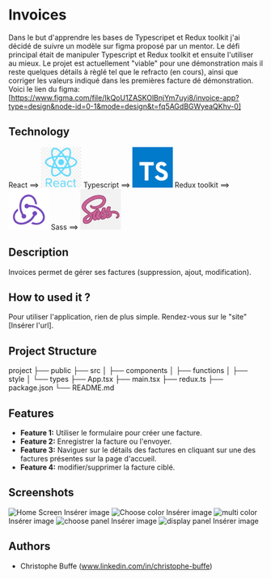 # Invoices

Dans le but d'apprendre les bases de Typescripet et Redux toolkit j'ai décidé de suivre un modèle sur figma proposé par un mentor. Le défi principal était de manipuler Typescript et Redux toolkit et ensuite l'utiliser au mieux. Le projet est actuellement "viable" pour une démonstration mais il reste quelques détails à règlé tel que le refracto (en cours), ainsi que corriger les valeurs indiqué dans les premières facture dé démonstration.
Voici le lien du figma:
[https://www.figma.com/file/IkQoU1ZASKOlBnjYm7uyi8/invoice-app?type=design&node-id=0-1&mode=design&t=fq5AGdBGWyeaQKhv-0]

## Technology
React ==> <img src="./src/assets/readme/react_readme.png" alt="react icon" max-width="80px" height="80px" />
Typescript ==> <img src="./src/assets/readme/typescript_readME.png" alt="react icon" max-width="80px" height="80px" />
Redux toolkit ==> <img src="./src/assets/readme/reduxToolkit_readME.png" alt="react icon" max-width="80px" height="80px" />
Sass ==> <img src="./src/assets/readme/sass_readME.png" alt="react icon" max-width="80px" height="80px" />

## Description

Invoices permet de gérer ses factures (suppression, ajout, modification).

## How to used it ?

Pour utiliser l'application, rien de plus simple. Rendez-vous sur le "site" [Insérer l'url].

## Project Structure

project
├── public
├── src
│   ├── components
│   ├── functions
│   ├── style
│   └── types
├── App.tsx
├── main.tsx
├── redux.ts
├── package.json
└── README.md
## Features

- **Feature 1:** Utiliser le formulaire pour créer une facture.
- **Feature 2:** Enregistrer la facture ou l'envoyer.
- **Feature 3:** Naviguer sur le détails des factures en cliquant sur une des factures présentes sur la page d'accueil.
- **Feature 4:** modifier/supprimer la facture ciblé.

## Screenshots

![Home Screen](./mdPicture/step_1.png) Insérer image
![Choose color](./mdPicture/step_2.png) Insérer image
![multi color](./mdPicture/step3.png) Insérer image
![choose panel](./mdPicture/step_4.png) Insérer image
![display panel](./mdPicture/step_5.png) Insérer image

## Authors

- Christophe Buffe (www.linkedin.com/in/christophe-buffe)
